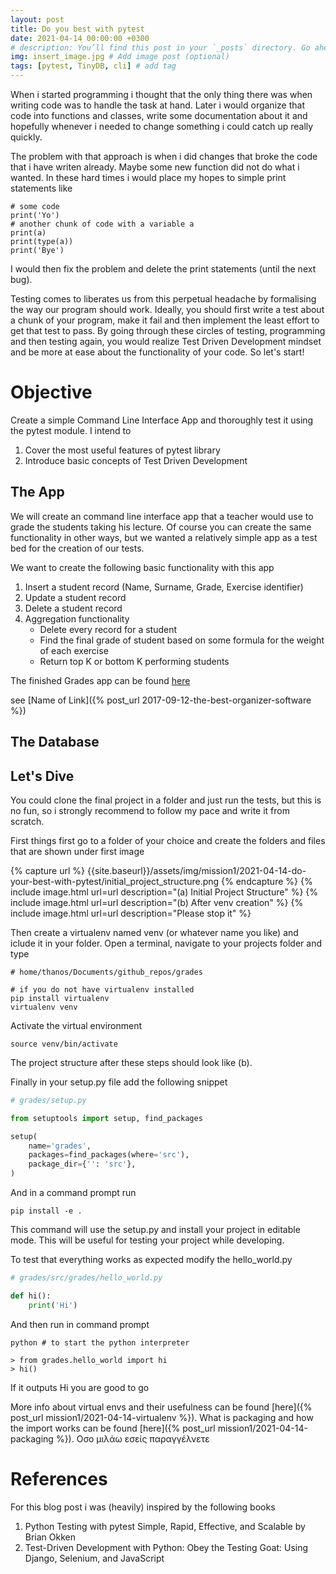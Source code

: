 ```yaml
---
layout: post
title: Do you best with pytest 
date: 2021-04-14 00:00:00 +0300
# description: You’ll find this post in your `_posts` directory. Go ahead and edit it and re-build the site to see your changes. # Add post description (optional)
img: insert_image.jpg # Add image post (optional)
tags: [pytest, TinyDB, cli] # add tag
---
```


When i started programming i thought that the only thing there was when writing code was to handle the task at hand. Later i would organize that code into functions and classes, write some documentation about it and hopefully whenever i needed to change something i could catch up really quickly.

The problem with that approach is when i did changes that broke the code that i have writen already. Maybe some new function did not do what i wanted. In these hard times i would place my hopes to simple print statements like  
```
# some code
print('Yo')
# another chunk of code with a variable a
print(a)
print(type(a))
print('Bye')
```
I would then fix the problem and delete the print statements (until the next bug).   

Testing comes to liberates us from this perpetual headache by formalising the way our program should work. Ideally, you should first write a test about a chunk of your program, make it fail and then implement the least effort to get that test to pass. By going through these circles of testing, programming and then testing again, you would realize Test Driven Development mindset and be more at ease about the functionality of your code. So let's start!

# Objective
Create a simple Command Line Interface App and thoroughly test it using the pytest module. 
I intend to 
1. Cover the most useful features of pytest library
2. Introduce basic concepts of Test Driven Development

## The App
We will create an command line interface app that  a teacher would use to grade the students taking his lecture. Of course you can create the same functionality in other ways, but we wanted a relatively simple app as a test bed for the creation of our tests.

We want to create the following basic functionality with this app
1. Insert a student record (Name, Surname, Grade, Exercise identifier)
2. Update a student record 
3. Delete a student record
4. Aggregation functionality
    * Delete every record for a student
    * Find the final grade of student based on some formula for the weight of each exercise
    * Return top K or bottom K performing students

The finished Grades app can be found [here](https://github.com/thanos91/grades)


see [Name of Link]({% post_url 2017-09-12-the-best-organizer-software %})

## The Database


## Let's Dive
You could clone the final project in a folder and just run the tests, but this is no fun, so i strongly recommend to follow my pace and write it from scratch. 

First things first go to a folder of your choice and create the folders and files that are shown under first image


{% capture url %}
{{site.baseurl}}/assets/img/mission1/2021-04-14-do-your-best-with-pytest/initial_project_structure.png
{% endcapture %}
{% include image.html url=url description="(a) Initial Project Structure" %}
{% include image.html url=url description="(b) After venv creation" %}
{% include image.html url=url description="Please stop it" %}


Then create a virtualenv named venv (or whatever name you like) and iclude it in your folder. Open a terminal, navigate to your projects folder and type
```console
# home/thanos/Documents/github_repos/grades  

# if you do not have virtualenv installed
pip install virtualenv
virtualenv venv
```
Activate the virtual environment
```console
source venv/bin/activate
```
The project structure after these steps should look like (b). 

Finally in your setup.py file add the following snippet
```python
# grades/setup.py

from setuptools import setup, find_packages

setup(
    name='grades',
    packages=find_packages(where='src'),
    package_dir={'': 'src'},
)
```

And in a command prompt run 
```
pip install -e .
```
This command will use the setup.py and install your project in editable mode. This will be useful for testing your project while developing.

To test that everything works as expected modify the hello_world.py 
```python
# grades/src/grades/hello_world.py

def hi():
    print('Hi')
```
And then run in command prompt
```console
python # to start the python interpreter

> from grades.hello_world import hi
> hi()
```
If it outputs Hi you are good to go

More info about virtual envs and their usefulness can be found [here]({% post_url mission1/2021-04-14-virtualenv %}). What is packaging and how the import works can be found [here]({% post_url mission1/2021-04-14-packaging %}). Οσο μιλάω εσείς παραγγέλνετε

 







# References
For this blog post i was (heavily) inspired by the following books
1. Python Testing with pytest Simple, Rapid, Effective, and Scalable by Brian Okken 
2. Test-Driven Development with Python: Obey the Testing Goat: Using Django, Selenium, and JavaScript
